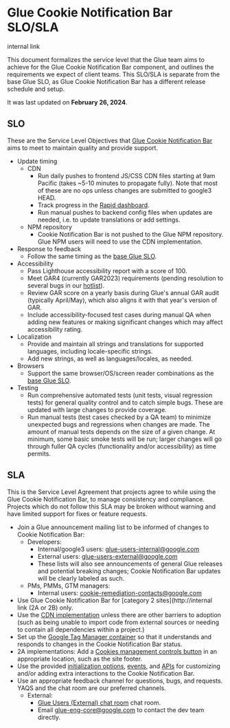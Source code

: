 # Glue Cookie Notification Bar SLO/SLA

internal link

<!--*
# Document freshness: For more information, see internal link
freshness: { owner: 'glue-eng-core' reviewed: '2024-02-26' }
*-->

This document formalizes the service level that the Glue team aims to achieve
for the Glue Cookie Notification Bar component, and outlines the requirements we
expect of client teams. This SLO/SLA is separate from the base Glue SLO, as Glue
Cookie Notification Bar has a different release schedule and setup.

It was last updated on **February 26, 2024**.



## SLO

These are the Service Level Objectives that
[Glue Cookie Notification Bar](/docs/components/cookienotificationbar.md)
aims to meet to maintain quality and provide support.

-   Update timing
    -   CDN
        -   Run daily pushes to frontend JS/CSS CDN files starting at 9am
            Pacific (takes ~5-10 minutes to propagate fully). Note that most of
            these are no ops unless changes are submitted to google3 HEAD.
        -   Track progress in the
            [Rapid dashboard](http://rapid/glue_cdn_cookienotificationbar).
        -   Run manual pushes to backend config files when updates are needed,
            i.e. to update translations or add settings.
    -   NPM repository
        -   Cookie Notification Bar is not pushed to the Glue NPM repository.
            Glue NPM users will need to use the CDN implementation.
-   Response to feedback
    -   Follow the same timing as the
        [base Glue SLO](/docs/slo.md).
-   Accessibility
    -   Pass Lighthouse accessibility report with a score of 100.
    -   Meet GAR4 (currently GAR2023) requirements (pending resolution to
        several bugs in our
        [hotlist](http://b/issues?q=hotlistid:5054137%20status:open%20title:a11y)).
    -   Review GAR score on a yearly basis during Glue's annual GAR audit
        (typically April/May), which also aligns it with that year's version of
        GAR.
    -   Include accessibility-focused test cases during manual QA when adding
        new features or making significant changes which may affect
        accessibility rating.
-   Localization
    -   Provide and maintain all strings and translations for supported
        languages, including locale-specific strings.
    -   Add new strings, as well as languages/locales, as needed.
-   Browsers
    -   Support the same browser/OS/screen reader combinations as the
        [base Glue SLO](/docs/slo.md).
-   Testing
    -   Run comprehensive automated tests (unit tests, visual regression tests)
        for general quality control and to catch simple bugs. These are updated
        with large changes to provide coverage.
    -   Run manual tests (test cases checked by a QA team) to minimize
        unexpected bugs and regressions when changes are made. The amount of
        manual tests depends on the size of a given change. At minimum, some
        basic smoke tests will be run; larger changes will go through fuller QA
        cycles (functionality and/or accessibility) as time permits.

## SLA

This is the Service Level Agreement that projects agree to while using the Glue
Cookie Notification Bar, to manage consistency and compliance. Projects which do
not follow this SLA may be broken without warning and have limited support for
fixes or feature requests.

-   Join a Glue announcement mailing list to be informed of changes to Cookie
    Notification Bar:
    -   Developers:
        -   Internal/google3 users: glue-users-internal@google.com
        -   External users: glue-users-external@google.com
        -   These lists will also see announcements of general Glue releases and
            potential breaking changes; Cookie Notification Bar updates will be
            clearly labeled as such.
    -   PMs, PMMs, GTM managers:
        -   Internal users: cookie-remediation-contacts@google.com
-   Use Glue Cookie Notification Bar for
    [category 2 sites](http://internal link
    (2A or 2B) only.
-   Use the
    [CDN implementation](/docs/components/cookienotificationbar.md)
    unless there are other barriers to adoption (such as being unable to import
    code from external sources or needing to contain all dependencies within a
    project.)
-   Set up the
    [Google Tag Manager container](/docs/components/cookienotificationbar.md)
    so that it understands and responds to changes in the Cookie Notification
    Bar status.
-   2A implementations: Add a
    [Cookies management controls button](/docs/components/cookienotificationbar.md)
    in an appropriate location, such as the site footer.
-   Use the provided
    [initialization options](/docs/components/cookienotificationbar.md),
    [events](/docs/components/cookienotificationbar.md),
    and
    [APIs](/docs/components/cookienotificationbar.md)
    for customizing and/or adding extra interactions to the Cookie Notification
    Bar.
-   Use an appropriate feedback channel for questions, bugs, and requests. YAQS
    and the chat room are our preferred channels.
    -   External:
        -   [Glue Users (External) chat room](https://chat.google.com/room/AAAA1UAVNJU)
            chat room.
        -   Email glue-eng-core@google.com to contact the dev team directly.
